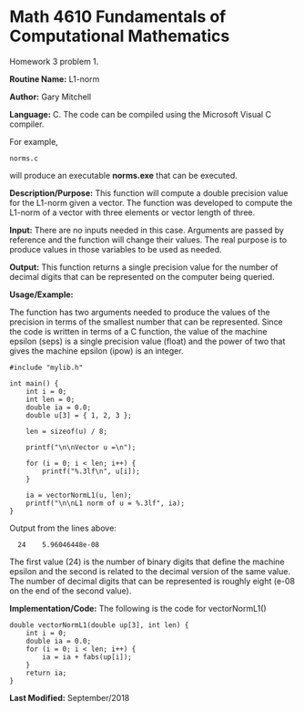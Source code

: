 # Math 4610 Fundamentals of Computational Mathematics
Homework 3 problem 1.

**Routine Name:**           L1-norm

**Author:** Gary Mitchell

**Language:** C. The code can be compiled using the Microsoft Visual C compiler.

For example,

    norms.c

will produce an executable **norms.exe** that can be executed.

**Description/Purpose:** This function will compute a double precision value for the L1-norm given a vector. The function was developed to compute the L1-norm of a vector with three elements or vector length of three.

**Input:** There are no inputs needed in this case. Arguments are passed by reference and the function will change their values.
The real purpose is to produce values in those variables to be used as needed.

**Output:** This function returns a single precision value for the number of decimal digits that can be represented on the
computer being queried.

**Usage/Example:**

The function has two arguments needed to produce the values of the precision in terms of the smallest number that can be
represented. Since the code is written in terms of a C function, the value of the machine epsilon (seps) is a single
precision value (float) and the power of two that gives the machine epsilon (ipow) is an integer. 

    #include "mylib.h"
    
    int main() {
        int i = 0;
        int len = 0;
        double ia = 0.0;
        double u[3] = { 1, 2, 3 };
    
        len = sizeof(u) / 8;
    
        printf("\n\nVector u =\n");
    
        for (i = 0; i < len; i++) {
            printf("%.3lf\n", u[i]);
        }
    
        ia = vectorNormL1(u, len);
        printf("\n\nL1 norm of u = %.3lf", ia);
    }

Output from the lines above:

      24    5.96046448e-08

The first value (24) is the number of binary digits that define the machine epsilon and the second is related to the
decimal version of the same value. The number of decimal digits that can be represented is roughly eight (e-08 on the
end of the second value).

**Implementation/Code:** The following is the code for vectorNormL1()

    double vectorNormL1(double up[3], int len) {
        int i = 0;
        double ia = 0.0;
        for (i = 0; i < len; i++) {
            ia = ia + fabs(up[i]);
        }
        return ia;
    }

**Last Modified:** September/2018

